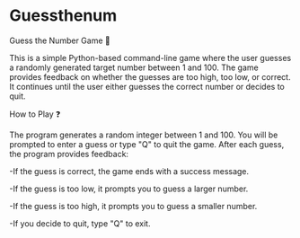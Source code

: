 # Guessthenum
Guess the Number Game 🎲

This is a simple Python-based command-line game where the user guesses a randomly generated target number between 1 and 100. The game provides feedback on whether the guesses are too high, too low, or correct. It continues until the user either guesses the correct number or decides to quit.

How to Play ❓

The program generates a random integer between 1 and 100.
You will be prompted to enter a guess or type "Q" to quit the game.
After each guess, the program provides feedback:

-If the guess is correct, the game ends with a success message.

-If the guess is too low, it prompts you to guess a larger number.

-If the guess is too high, it prompts you to guess a smaller number.

-If you decide to quit, type "Q" to exit.
